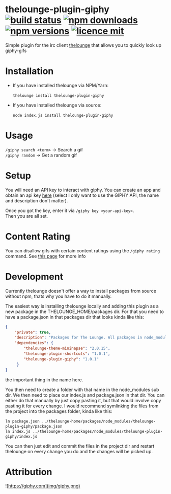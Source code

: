 # thelounge-plugin-giphy [![build status](https://github.com/MiniDigger/thelounge-plugin-giphy/workflows/Build/badge.svg)](https://github.com/MiniDigger/thelounge-plugin-giphy/workflows/build) [![npm downloads](https://img.shields.io/npm/dt/thelounge-plugin-giphy.svg)](https://www.npmjs.com/package/thelounge-plugin-giphy) [![npm versions](https://img.shields.io/npm/v/thelounge-plugin-giphy.svg)](https://www.npmjs.com/package/thelounge-plugin-giphy) [![licence mit](https://img.shields.io/github/license/MiniDigger/thelounge-plugin-giphy.svg)](https://github.com/MiniDigger/thelounge-plugin-giphy/blob/master/LICENSE)

Simple plugin for the irc client [thelounge](https://thelounge.chat) that allows you to quickly look up giphy-gifs

# Installation

- If you have installed thelounge via NPM/Yarn:

   `thelounge install thelounge-plugin-giphy`
- If you have installed thelounge via source:

   `node index.js install thelounge-plugin-giphy`

# Usage

`/giphy search <term>` -> Search a gif  
`/giphy random` -> Get a random gif

# Setup

You will need an API key to interact with giphy. You can create an app and obtain an api key [here](https://developers.giphy.com/dashboard/?create=true)
(select I only want to use the GIPHY API, the name and description don't matter).

Once you got the key, enter it via `/giphy key <your-api-key>`.  
Then you are all set.

# Content Rating

You can disallow gifs with certain content ratings using the `/giphy rating` command.
See [this page](https://developers.giphy.com/docs/optional-settings#rating) for more info

# Development

Currently thelounge doesn't offer a way to install packages from source without npm, 
thats why you have to do it manually.

The easiest way is installing thelounge locally and adding this plugin as a new package in the THELOUNGE_HOME/packages dir.
For that you need to have a package.json in that packages dir that looks kinda like this:
```json
{
    "private": true,
    "description": "Packages for The Lounge. All packages in node_modules directory will be automatically loaded.",
    "dependencies": {
        "thelounge-theme-mininapse": "2.0.15",
        "thelounge-plugin-shortcuts": "1.0.1",
        "thelounge-plugin-giphy": "1.0.1"
     }
}
```
the important thing in the name here.

You then need to create a folder with that name in the node_modules sub dir.
We then need to place our index.js and package.json in that dir. 
You can either do that manually by just copy pasting it, but that would involve copy pasting it for every change.
I would recommend symlinking the files from the project into the packages folder, kinda like this:
```
ln package.json ../thelounge-home/packages/node_modules/thelounge-plugin-giphy/package.json
ln index.js ../thelounge-home/packages/node_modules/thelounge-plugin-giphy/index.js
```
You can then just edit and commit the files in the project dir and restart thelounge
 on every change you do and the changes will be picked up.
 
# Attribution

![https://giphy.com](img/giphy.png)